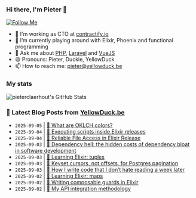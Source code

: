 ### Hi there, I'm Pieter 👋  
[![Follow Me](https://img.shields.io/github/followers/pieterclaerhout?label=Follow&style=social)](https://github.com/pieterclaerhout)

- 🏢 I'm working as CTO at [contractify.io](https://contractify.io)
- 🌱 I’m currently playing around with Elixir, Phoenix and functional programming
- 💬 Ask me about [PHP](https://php.net), [Laravel](http://laravel.com) and [VueJS](https://vuejs.org)
- 😄 Pronouns: Pieter, Duckie, YellowDuck
- 📫 How to reach me: pieter@yellowduck.be

### My stats

![pieterclaerhout's GitHub Stats](https://github-readme-stats.vercel.app/api?username=pieterclaerhout&show_icons=true&count_private=true&line_height=40)

### 📩 Latest Blog Posts from [YellowDuck.be](https://www.yellowduck.be/)
<!-- BLOG-POST-LIST:START -->
- `2025-09-05` | [🔗 What are OKLCH colors?](https://www.yellowduck.be/posts/what-are-oklch-colors)  
- `2025-09-04` | [🔗 Executing scripts inside Elixir releases](https://www.yellowduck.be/posts/executing-scripts-inside-elixir-releases)  
- `2025-09-04` | [🔗 Reliable File Access in Elixir Release](https://www.yellowduck.be/posts/reliable-file-access-in-elixir-release)  
- `2025-09-03` | [🔗 Dependency hell: the hidden costs of dependency bloat in software development](https://www.yellowduck.be/posts/dependency-hell-the-hidden-costs-of-dependency-bloat-in-software-development)  
- `2025-09-03` | [🔗 Learning Elixir: tuples](https://www.yellowduck.be/posts/learning-elixir-tuples)  
- `2025-09-03` | [🔗 Keyset cursors, not offsets, for Postgres pagination](https://www.yellowduck.be/posts/keyset-cursors-not-offsets-for-postgres-pagination)  
- `2025-09-03` | [🔗 How I write code that I don’t hate reading a week later](https://www.yellowduck.be/posts/how-i-write-code-that-i-dont-hate-reading-a-week-later)  
- `2025-09-02` | [🔗 Learning Elixir: maps](https://www.yellowduck.be/posts/learning-elixir-maps)  
- `2025-09-02` | [🔗 Writing composable guards in Elixir](https://www.yellowduck.be/posts/writing-composable-guards-in-elixir)  
- `2025-09-02` | [🔗 My API integration methodology](https://www.yellowduck.be/posts/my-api-integration-methodology)  

<!-- BLOG-POST-LIST:END -->

